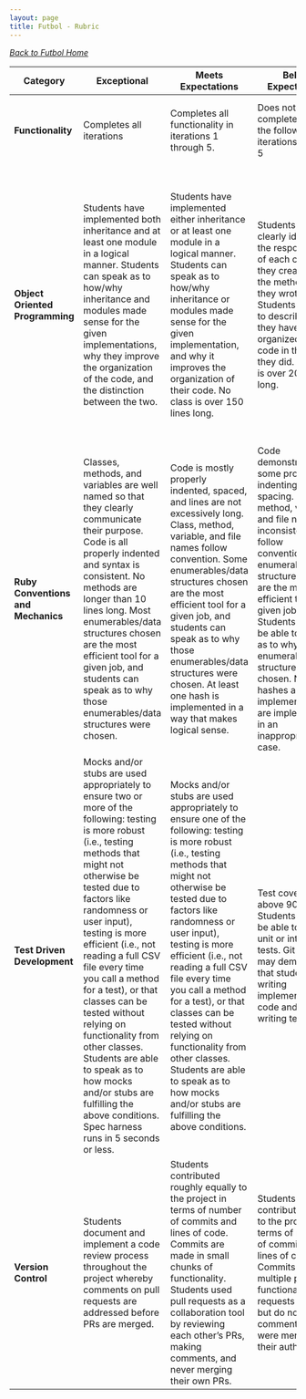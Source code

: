 ```yaml
---
layout: page
title: Futbol - Rubric
---
```


_[Back to Futbol Home](./index)_

| Category | **Exceptional** | **Meets Expectations** | **Below Expectations** | **Well Below Expectations** |
| -------- | ------------------------------ | ------------------------- | ------------------------- | ------------------------------ |
| **Functionality** | Completes all iterations | Completes all functionality in iterations 1 through 5. | Does not complete one of the following iterations: 2, 3, 4, 5 | Does not complete two or more of the following: iterations 1, 2, 3, 4, 5|
| **Object Oriented Programming** | Students have implemented both inheritance and at least one module in a logical manner.  Students can speak as to how/why inheritance and modules made sense for the given implementations, why they improve the organization of the code, and the distinction between the two. | Students have implemented either inheritance or at least one module in a logical manner.  Students can speak as to how/why inheritance or modules made sense for the given implementation, and why it improves the organization of their code.  No class is over 150 lines long. | Students can clearly identify the responsibility of each class that they created and the methods that they wrote. Students are able to describe why they have organized their code in the way they did. No class is over 200 lines long. | Students have difficulty explaining the reason they have organized their code in the way that they did. They may have few files that seem to be doing the vast majority of the work in the project, and have not drawn clear lines between the responsibilities of different classes they have created. |
| **Ruby Conventions and Mechanics** | Classes, methods, and variables are well named so that they clearly communicate their purpose. Code is all properly indented and syntax is consistent. No methods are longer than 10 lines long. Most enumerables/data structures chosen are the most efficient tool for a given job, and students can speak as to why those enumerables/data structures were chosen. | Code is mostly properly indented, spaced, and lines are not excessively long. Class, method, variable, and file names follow convention. Some enumerables/data structures chosen are the most efficient tool for a given job, and students can speak as to why those enumerables/data structures were chosen. At least one hash is implemented in a way that makes logical sense. | Code demonstrates some proper indenting and spacing. Class, method, variable, and file names inconsistently follow convention. Few enumerables/data structures chosen are the most efficient tool for a given job. Students may not be able to speak as to why those enumerables/data structures were chosen. No hashes are implemented, or are implemented in an inappropriate use case. | Code is not properly indented and spaced and lines are excessively long. Class, method, variable, and file names do not follow convention |
| **Test Driven Development** | Mocks and/or stubs are used appropriately to ensure two or more of the following: testing is more robust (i.e., testing methods that might not otherwise be tested due to factors like randomness or user input), testing is more efficient (i.e., not reading a full CSV file every time you call a method for a test), or that classes can be tested without relying on functionality from other classes. Students are able to speak as to how mocks and/or stubs are fulfilling the above conditions. Spec harness runs in 5 seconds or less.  | Mocks and/or stubs are used appropriately to ensure one of the following: testing is more robust (i.e., testing methods that might not otherwise be tested due to factors like randomness or user input), testing is more efficient (i.e., not reading a full CSV file every time you call a method for a test), or that classes can be tested without relying on functionality from other classes. Students are able to speak as to how mocks and/or stubs are fulfilling the above conditions. | Test coverage is above 90%. Students may not be able to identify unit or integration tests. Git history may demonstrate that students are writing implementation code and then writing tests. | Test coverage is below 90%. |
| **Version Control** | Students document and implement a code review process throughout the project whereby comments on pull requests are addressed before PRs are merged. | Students contributed roughly equally to the project in terms of number of commits and lines of code. Commits are made in small chunks of functionality. Students used pull requests as a collaboration tool by reviewing each other’s PRs, making comments, and never merging their own PRs. | Students did not contribute equally to the project in terms of number of commits or lines of code. Commits include multiple pieces of functionality. Pull requests present but do not include comments or were merged by their author. | Code is hosted on Github, but has fewer than 30 commits or has less than 5 pull requests|

